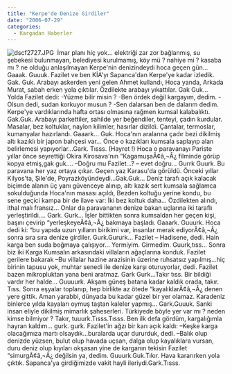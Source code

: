 ```yaml
---
title: "Kerpe'de Denize Girdiler"
date: "2006-07-29"
categories: 
  - Kargadan Haberler
---
```


![dscf2727.JPG](/uploads/2007/01/dscf2727.JPG)  İmar planı hiç yok... elektriği zar zor bağlanmış, su şebekesi bulunmayan, belediyesi kurulmamış, köy mü ? nahiye mi ? kasaba mı ? ne olduğu anlaşılmayan Kerpe'nin denizindeydi hoca geçen gün... Gaaak. Guuuk. Fazilet ve ben KİA'yı Sapanca'dan Kerpe'ye kadar izledik. Gak. Guk. Arabayı askerden yeni gelen Ahmet kullandı, Hoca yanda, Arkada Murat, sabah erken yola çıktılar. Özdilekte arabayı yıkattılar. Gak Guk... Yolda Fazilet dedi: -Yüzme bilir misin ? -Ben ördek değil kargayım, dedim. -Olsun dedi, sudan korkuyor musun ? -Sen dalarsan ben de dalarım dedim. Kerpe'ye vardıklarında hafta ortası olmasına rağmen kumsal kalabalıktı. Gak.Guk. Arabayı parkettiler, sahilde yer beğendiler, tenteyi, çadırı kurdular. Masalar, bez koltuklar, naylon kilimler, hasırlar dizildi. Çantalar, termoslar, kumanyalar hazırlandı. Gaaark... Guk. Hoca'nın aralarına çadır bezi dikilmiş altı kazıklı bir japon bahçesi var... Önce o kazıkları kumsala saplayıp alan belirlemesi yapıyorlar...Gark. Tısss. (Hayret !) Hoca o paravanayı Pariste yıllar önce seyrettiği Okira Kirosava'nın “KagamuşaÃ¢â‚¬Â¿ filminde görüp kopya etmiş,gak guk.... –Doğru mu Fazilet...? – evet doğru... Gurrk Guurk. Bu paravana her yaz ortaya çıkar. Geçen yaz Karasu'da görüldü. Önceki yıllar Kilyos'ta, Şile'de, Poyrazköyündeydi...Gak.Guk... Deniz tarafı açık kalacak biçimde alanın üç yanı güvenceye alınıp, altı kazık sert kumsala sağlamca sokulduğunda Hoca'nın masası açıldı, Bezden koltuğu yerine kondu, bu sene geçici kampa bir de ilave var: İki bez koltuk daha... Özdilekten alındı, ithal malı fransız... Onlar da paravananın denize bakan uçlarına iki taraflı yerleştirildi.... Gark. Gurk... İşler bittikten sonra kumsaldan her geçen kişi, başını çevirip “yerleşkeyeÃ¢â‚¬Â¿ bakmaya başladı. Gaaark. Guuurk. Hoca dedi ki: “bu yapıda uzun yılların birikimi var, insanlar merak ediyorÃ¢â‚¬Â¿ sonra sıra sıra denize girdiler. Gurk.Gururk... Fazilet – Hadisene, dedi. Hain karga ben suda boğmaya çalışıyor... Yermiyim. Girmedim. Guurk,tıss... Sonra biz iki Karga Kumsalın arkasındaki villaların ağaçlarına konduk. Fazilet gerilere bakarak –Bu villalar hazine arazisinin üzerine ruhsatsız yapılmış...hiç birinin tapusu yok, muhtar senedi ile denize karşı oturuyorlar, dedi. Fazilet bazen mikropluktan yana beni aratmaz. Gark Gurk...Takır tıss. Bir bildiği vardır her halde... Guuuurk. Akşam güneş batana kadar kaldık orada, takır. Tıss. Sonra eşyalar toplanıp, hep birlikte az ötede “kayalıklarÃ¢â‚¬Â¿ denen yere gittik. Aman yarabbi, dünyada bu kadar güzel bir yer olamaz. Karadeniz binlerce yılda kayaları oymuş taştan kaleler yapmış... Gark.Guuuk. Sanki insan eliyle dikilmiş mimarlık şaheserleri. Türkiyede böyle yer var mı ? neden kimse bilmiyor ? Takır, tuuurk.Tısss.Tısss. Ben ilk defa gördüm, kargalığımla hayran kaldım... gurk. gurk. Fazilet'in ağzı bir karı açık kaldı: –Keşke karga olacağımıza martı olsaydık...buralarda uçar dururduk, dedi. –Balık olup denizde yüzsen, bulut olup havada uçsan, dalga olup kayalıklara vursan, duru deniz olup kıyıları okşasan yine de karganın tekisin Fazilet “simurgÃ¢â‚¬Â¿ değilsin ya, dedim. Guuurk.Guk.Tıkır. Hava kararırken yola çıktık. Sapanca'ya girdiğimizde vakit hayli ileriydi.Gark.Tısss.
